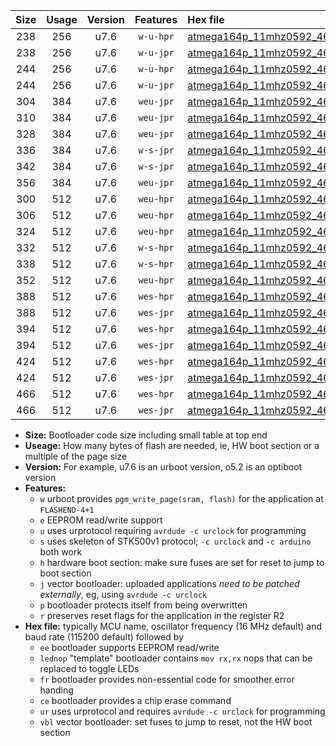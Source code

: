 |Size|Usage|Version|Features|Hex file|
|:-:|:-:|:-:|:-:|:--|
|238|256|u7.6|`w-u-hpr`|[atmega164p_11mhz0592_460800bps_ur.hex](https://raw.githubusercontent.com/stefanrueger/urboot/main/atmega164p_11mhz0592_460800bps_ur.hex)|
|238|256|u7.6|`w-u-jpr`|[atmega164p_11mhz0592_460800bps_ur_vbl.hex](https://raw.githubusercontent.com/stefanrueger/urboot/main/atmega164p_11mhz0592_460800bps_ur_vbl.hex)|
|244|256|u7.6|`w-u-hpr`|[atmega164p_11mhz0592_460800bps_lednop_ur.hex](https://raw.githubusercontent.com/stefanrueger/urboot/main/atmega164p_11mhz0592_460800bps_lednop_ur.hex)|
|244|256|u7.6|`w-u-jpr`|[atmega164p_11mhz0592_460800bps_lednop_ur_vbl.hex](https://raw.githubusercontent.com/stefanrueger/urboot/main/atmega164p_11mhz0592_460800bps_lednop_ur_vbl.hex)|
|304|384|u7.6|`weu-jpr`|[atmega164p_11mhz0592_460800bps_ee_ur_vbl.hex](https://raw.githubusercontent.com/stefanrueger/urboot/main/atmega164p_11mhz0592_460800bps_ee_ur_vbl.hex)|
|310|384|u7.6|`weu-jpr`|[atmega164p_11mhz0592_460800bps_ee_lednop_ur_vbl.hex](https://raw.githubusercontent.com/stefanrueger/urboot/main/atmega164p_11mhz0592_460800bps_ee_lednop_ur_vbl.hex)|
|328|384|u7.6|`weu-jpr`|[atmega164p_11mhz0592_460800bps_ee_lednop_fr_ur_vbl.hex](https://raw.githubusercontent.com/stefanrueger/urboot/main/atmega164p_11mhz0592_460800bps_ee_lednop_fr_ur_vbl.hex)|
|336|384|u7.6|`w-s-jpr`|[atmega164p_11mhz0592_460800bps_vbl.hex](https://raw.githubusercontent.com/stefanrueger/urboot/main/atmega164p_11mhz0592_460800bps_vbl.hex)|
|342|384|u7.6|`w-s-jpr`|[atmega164p_11mhz0592_460800bps_lednop_vbl.hex](https://raw.githubusercontent.com/stefanrueger/urboot/main/atmega164p_11mhz0592_460800bps_lednop_vbl.hex)|
|356|384|u7.6|`weu-jpr`|[atmega164p_11mhz0592_460800bps_ee_lednop_fr_ce_ur_vbl.hex](https://raw.githubusercontent.com/stefanrueger/urboot/main/atmega164p_11mhz0592_460800bps_ee_lednop_fr_ce_ur_vbl.hex)|
|300|512|u7.6|`weu-hpr`|[atmega164p_11mhz0592_460800bps_ee_ur.hex](https://raw.githubusercontent.com/stefanrueger/urboot/main/atmega164p_11mhz0592_460800bps_ee_ur.hex)|
|306|512|u7.6|`weu-hpr`|[atmega164p_11mhz0592_460800bps_ee_lednop_ur.hex](https://raw.githubusercontent.com/stefanrueger/urboot/main/atmega164p_11mhz0592_460800bps_ee_lednop_ur.hex)|
|324|512|u7.6|`weu-hpr`|[atmega164p_11mhz0592_460800bps_ee_lednop_fr_ur.hex](https://raw.githubusercontent.com/stefanrueger/urboot/main/atmega164p_11mhz0592_460800bps_ee_lednop_fr_ur.hex)|
|332|512|u7.6|`w-s-hpr`|[atmega164p_11mhz0592_460800bps.hex](https://raw.githubusercontent.com/stefanrueger/urboot/main/atmega164p_11mhz0592_460800bps.hex)|
|338|512|u7.6|`w-s-hpr`|[atmega164p_11mhz0592_460800bps_lednop.hex](https://raw.githubusercontent.com/stefanrueger/urboot/main/atmega164p_11mhz0592_460800bps_lednop.hex)|
|352|512|u7.6|`weu-hpr`|[atmega164p_11mhz0592_460800bps_ee_lednop_fr_ce_ur.hex](https://raw.githubusercontent.com/stefanrueger/urboot/main/atmega164p_11mhz0592_460800bps_ee_lednop_fr_ce_ur.hex)|
|388|512|u7.6|`wes-hpr`|[atmega164p_11mhz0592_460800bps_ee.hex](https://raw.githubusercontent.com/stefanrueger/urboot/main/atmega164p_11mhz0592_460800bps_ee.hex)|
|388|512|u7.6|`wes-jpr`|[atmega164p_11mhz0592_460800bps_ee_vbl.hex](https://raw.githubusercontent.com/stefanrueger/urboot/main/atmega164p_11mhz0592_460800bps_ee_vbl.hex)|
|394|512|u7.6|`wes-hpr`|[atmega164p_11mhz0592_460800bps_ee_lednop.hex](https://raw.githubusercontent.com/stefanrueger/urboot/main/atmega164p_11mhz0592_460800bps_ee_lednop.hex)|
|394|512|u7.6|`wes-jpr`|[atmega164p_11mhz0592_460800bps_ee_lednop_vbl.hex](https://raw.githubusercontent.com/stefanrueger/urboot/main/atmega164p_11mhz0592_460800bps_ee_lednop_vbl.hex)|
|424|512|u7.6|`wes-hpr`|[atmega164p_11mhz0592_460800bps_ee_lednop_fr.hex](https://raw.githubusercontent.com/stefanrueger/urboot/main/atmega164p_11mhz0592_460800bps_ee_lednop_fr.hex)|
|424|512|u7.6|`wes-jpr`|[atmega164p_11mhz0592_460800bps_ee_lednop_fr_vbl.hex](https://raw.githubusercontent.com/stefanrueger/urboot/main/atmega164p_11mhz0592_460800bps_ee_lednop_fr_vbl.hex)|
|466|512|u7.6|`wes-hpr`|[atmega164p_11mhz0592_460800bps_ee_lednop_fr_ce.hex](https://raw.githubusercontent.com/stefanrueger/urboot/main/atmega164p_11mhz0592_460800bps_ee_lednop_fr_ce.hex)|
|466|512|u7.6|`wes-jpr`|[atmega164p_11mhz0592_460800bps_ee_lednop_fr_ce_vbl.hex](https://raw.githubusercontent.com/stefanrueger/urboot/main/atmega164p_11mhz0592_460800bps_ee_lednop_fr_ce_vbl.hex)|

- **Size:** Bootloader code size including small table at top end
- **Useage:** How many bytes of flash are needed, ie, HW boot section or a multiple of the page size
- **Version:** For example, u7.6 is an urboot version, o5.2 is an optiboot version
- **Features:**
  + `w` urboot provides `pgm_write_page(sram, flash)` for the application at `FLASHEND-4+1`
  + `e` EEPROM read/write support
  + `u` uses urprotocol requiring `avrdude -c urclock` for programming
  + `s` uses skeleton of STK500v1 protocol; `-c urclock` and `-c arduino` both work
  + `h` hardware boot section: make sure fuses are set for reset to jump to boot section
  + `j` vector bootloader: uploaded applications *need to be patched externally*, eg, using `avrdude -c urclock`
  + `p` bootloader protects itself from being overwritten
  + `r` preserves reset flags for the application in the register R2
- **Hex file:** typically MCU name, oscillator frequency (16 MHz default) and baud rate (115200 default) followed by
  + `ee` bootloader supports EEPROM read/write
  + `lednop` "template" bootloader contains `mov rx,rx` nops that can be replaced to toggle LEDs
  + `fr` bootloader provides non-essential code for smoother error handing
  + `ce` bootloader provides a chip erase command
  + `ur` uses urprotocol and requires `avrdude -c urclock` for programming
  + `vbl` vector bootloader: set fuses to jump to reset, not the HW boot section

